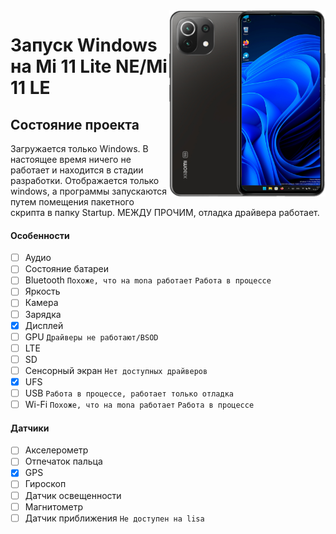 <img align="right" src="https://github.com/ETCHDEV/Port-Windows-11-Xiaomi-11-Lite-NE/blob/main/lisa.png" width="250" alt="Запуск Windows 11 на Mi 11 Lite NE">


# Запуск Windows на Mi 11 Lite NE/Mi 11 LE

## Состояние проекта

Загружается только Windows. В настоящее время ничего не работает и находится в стадии разработки. Отображается только windows, а программы запускаются путем помещения пакетного скрипта в папку Startup. МЕЖДУ ПРОЧИМ, отладка драйвера работает. 

#### Особенности

- [ ] Аудио
- [ ] Состояние батареи
- [ ] Bluetooth `Похоже, что на mona работает` `Работа в процессе`
- [ ] Яркость
- [ ] Камера
- [ ] Зарядка
- [x] Дисплей
- [ ] GPU `Драйверы не работают/BSOD`
- [ ] LTE
- [ ] SD
- [ ] Сенсорный экран `Нет доступных драйверов`
- [x] UFS
- [ ] USB `Работа в процессе, работает только отладка`
- [ ] Wi-Fi `Похоже, что на mona работает` `Работа в процессе` 

#### Датчики
- [ ] Акселерометр
- [ ] Отпечаток пальца
- [x] GPS
- [ ] Гироскоп
- [ ] Датчик освещенности
- [ ] Магнитометр
- [ ] Датчик приближения `Не доступен на lisa`
